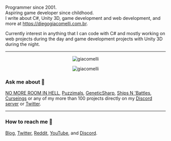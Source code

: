 Programmer since 2001.<br>
Aspiring game developer since childhood.<br>
I write about C#, Unity 3D, game development and web development, and more at https://diegogiacomelli.com.br.

Currently interest in anything that I can code with C# and mostly working on web projects during the day and game development projects with Unity 3D during the night.
<hr>

<div align="center">

![giacomelli](https://github-readme-stats.vercel.app/api?username=giacomelli&theme=chartreuse-dark&show_icons=true)


![giacomelli](https://github-readme-stats.vercel.app/api/top-langs/?username=giacomelli&theme=dark&layout=compact&card_width=445)

</div>

### Ask me about 🤔
[NO MORE ROOM IN HELL](https://diegogiacomelli.com.br/games/no-more-room-in-hell/), [Puzzimals](https://diegogiacomelli.com.br/games/puzzimals), [GeneticSharp](https://github.com/giacomelli/GeneticSharp), [Ships N 'Battles](https://diegogiacomelli.com.br/games/ships-n-battles/), [Curseings](https://diegogiacomelli.com.br/games/curseings/) or any of my more than 100 projects directly on my [Discord server](https://discord.gg/zVfU65dcrv) or [Twitter](https://twitter.com/ogiacomelli).

<hr>

### How to reach me 🔎
[Blog](https://diegogiacomelli.com.br), [Twitter](https://twitter.com/ogiacomelli), [Reddit](https://www.reddit.com/user/ogiacomelli), [YouTube](https://youtube.com/user/dmgiacomelli), and [Discord](https://discord.gg/zVfU65dcrv).
